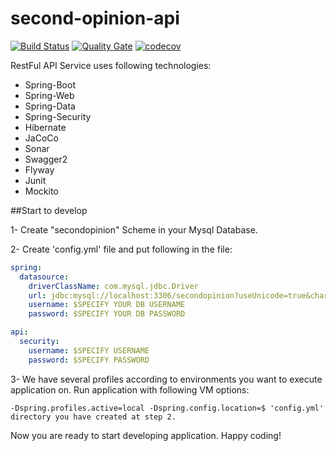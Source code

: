 # second-opinion-api
[![Build Status](https://travis-ci.org/JUGIstanbul/second-opinion-api.svg?branch=master)](https://travis-ci.org/JUGIstanbul/second-opinion-api)
[![Quality Gate](https://sonarcloud.io/api/badges/gate?key=org.jugistanbul.secondopinion:secondopinion)](https://sonarcloud.io/dashboard/index/org.jugistanbul.secondopinion:secondopinion)
[![codecov](https://codecov.io/gh/JUGIstanbul/second-opinion-api/branch/master/graph/badge.svg)](https://codecov.io/gh/JUGIstanbul/second-opinion-api)


RestFul API Service uses following technologies:
* Spring-Boot
* Spring-Web
* Spring-Data
* Spring-Security
* Hibernate
* JaCoCo
* Sonar
* Swagger2 
* Flyway
* Junit
* Mockito

##Start to develop

1- Create "secondopinion" Scheme in your Mysql Database.

2- Create 'config.yml' file and put following in the file:

``` yaml
spring:
  datasource:
    driverClassName: com.mysql.jdbc.Driver
    url: jdbc:mysql://localhost:3306/secondopinion?useUnicode=true&characterEncoding=utf8&zeroDateTimeBehavior=convertToNull&?useSSL=true&requireSSL=false
    username: $SPECIFY YOUR DB USERNAME
    password: $SPECIFY YOUR DB PASSWORD

api:
  security:
    username: $SPECIFY USERNAME
    password: $SPECIFY PASSWORD
```

3- We have several profiles according to environments you want to execute application on.
Run application with following VM options:
``` 
-Dspring.profiles.active=local -Dspring.config.location=$ 'config.yml' directory you have created at step 2.
```

Now you are ready to start developing application. Happy coding!